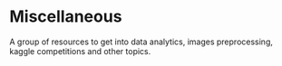 # Miscellaneous

A group of resources to get into data analytics, images preprocessing, kaggle competitions and other topics.
